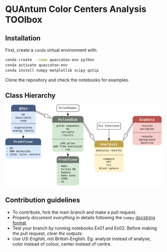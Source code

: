 # QUAntum Color Centers Analysis TOOlbox

## Installation
First, create a `conda` virtual environment with:

```sh
conda create --name quaccatoo-env python
conda activate quaccatoo-env
conda install numpy matplotlib scipy qutip
```

Clone the repository and check the notebooks for examples.

## Class Hierarchy

![Class diagram](./class_diagram.svg)


## Contribution guidelines
- To contribute, fork the main branch and make a pull request.
- Properly _document everything_ in details following the `numpy` [docstring format](https://numpydoc.readthedocs.io/en/latest/format.html#docstring-standard).
- Test your branch by running notebooks Ex01 and Ex02. Before making the pull request, _clear the outputs_.
- Use _US-English_, not British-English. Eg: analyze instead of analyse, color instead of colour, center instead of centre.
